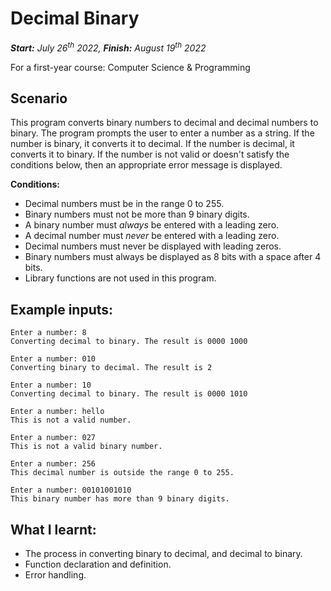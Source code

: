 # Decimal Binary
***Start:** July 26<sup>th</sup> 2022, **Finish:** August 19<sup>th</sup> 2022*

For a first-year course: Computer Science & Programming

## Scenario
This program converts binary numbers to decimal and decimal numbers to binary. The program prompts the user to enter a number as a string. If the number is binary, it converts it to decimal. If the number is decimal, it converts it to binary. If the number is not valid or doesn't satisfy the conditions below, then an appropriate error message is displayed.

**Conditions:**
- Decimal numbers must be in the range 0 to 255.
- Binary numbers must not be more than 9 binary digits.
- A binary number must _always_ be entered with a leading zero.
- A decimal number must _never_ be entered with a leading zero.
- Decimal numbers must never be displayed with leading zeros.
- Binary numbers must always be displayed as 8 bits with a space after 4 bits.
- Library functions are not used in this program.

## Example inputs:
```
Enter a number: 8
Converting decimal to binary. The result is 0000 1000
```
```
Enter a number: 010
Converting binary to decimal. The result is 2
```
```
Enter a number: 10
Converting decimal to binary. The result is 0000 1010
```
```
Enter a number: hello
This is not a valid number.
```
```
Enter a number: 027
This is not a valid binary number.
```
```
Enter a number: 256
This decimal number is outside the range 0 to 255.
```
```
Enter a number: 00101001010
This binary number has more than 9 binary digits.
```

## What I learnt:
- The process in converting binary to decimal, and decimal to binary.
- Function declaration and definition.
- Error handling.
